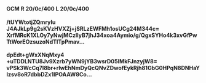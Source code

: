 #### GCM R 20/0c/400 L 20/0c/400
**/tUYWtotjZQmryIu**<br/>**J4AJkLp9g2sKVzHVXZj+jSRLzEWFMh1osUCg24M344c=**<br/>**XrfMRcK1XLOy7yNwjMCzllyB7jhJ34xoa4Aymio/g/QgxSYHo4k3xvGfPwTtWorEOzsuzoNdTITpPmav...**<br/><br/>
**dpEdt+gWxXNqMxy4**<br/>**+uTDDLNTU8Jv9Xzrb7yWN9jYB3wsrD05IMkFJnzyjW8=**<br/>**vPSk3WcCq7I8br+rIwEhNmDyQcQNvZDwofEykRjh81GbG0HPqN8DNHaYIzsv8oR7dbbDZx1IPOAAW8Co...**